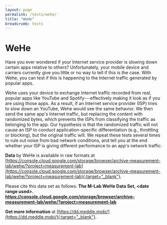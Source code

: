 ```yaml
---
layout: page
permalink: /tests/wehe/
title: "WeHe"
breadcrumb: tests
---
```


# WeHe

Have you ever wondered if your Internet service provider is slowing down certain apps relative to others? Unfortunately, your mobile device and carriers currently give you little or no way to tell if this is the case. With Wehe, you can test if this is happening to the Internet traffic generated by popular apps.

Wehe uses your device to exchange Internet traffic recorded from real, popular apps like YouTube and Spotify---effectively making it look as if you are using those apps. As a result, if an Internet service provider (ISP) tries to slow down an YouTube, Wehe would see the same behavior. We then send the same app's Internet traffic, but replacing the content with randomized bytes, which prevents the ISPs from classifying the traffic as belonging to the app. Our hypothesis is that the randomized traffic will not cause an ISP to conduct application-specific differentiation (e.g., throttling or blocking), but the original traffic will. We repeat these tests several times to rule out noise from bad network conditions, and tell you at the end whether your ISP is giving different performance to an app's network traffic.

**Data** by WeHe is available in raw formats at [https://console.cloud.google.com/storage/browser/archive-measurement-lab/wehe/?project=measurement-lab](https://console.cloud.google.com/storage/browser/archive-measurement-lab/wehe/?project=measurement-lab){:target="_blank"}.

Please cite this data set as follows: **The M-Lab WeHe Data Set, &lt;date range used&gt;. https://console.cloud.google.com/storage/browser/archive-measurement-lab/wehe/?project=measurement-lab**

**Get more information** at [https://dd.meddle.mobi/](https://dd.meddle.mobi/){:target="_blank"}.